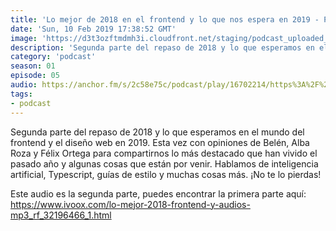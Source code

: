 ```yaml
---
title: 'Lo mejor de 2018 en el frontend y lo que nos espera en 2019 - Parte II - 01x05'
date: 'Sun, 10 Feb 2019 17:38:52 GMT'
image: 'https://d3t3ozftmdmh3i.cloudfront.net/staging/podcast_uploaded_episode/7340239/94d85951cf73a9c5.jpeg'
description: 'Segunda parte del repaso de 2018 y lo que esperamos en el mundo del frontend y el diseño web en 2019. Esta vez con opiniones de Belén, Alba Roza y Félix Ortega para compartirnos lo'
category: 'podcast'
season: 01
episode: 05
audio: https://anchor.fm/s/2c58e75c/podcast/play/16702214/https%3A%2F%2Fd3ctxlq1ktw2nl.cloudfront.net%2Fstaging%2F2020-6-17%2F90903120-44100-2-e4ab59c4d5a6e00e.mp3
tags:
- podcast
---
```


Segunda parte del repaso de 2018 y lo que esperamos en el mundo del frontend y el diseño web en 2019. Esta vez con opiniones de Belén, Alba Roza y Félix Ortega para compartirnos lo más destacado que han vivido el pasado año y algunas cosas que están por venir. Hablamos de inteligencia artificial, Typescript, guías de estilo y muchas cosas más. ¡No te lo pierdas!

Este audio es la segunda parte, puedes encontrar la primera parte aquí: https://www.ivoox.com/lo-mejor-2018-frontend-y-audios-mp3_rf_32196466_1.html

